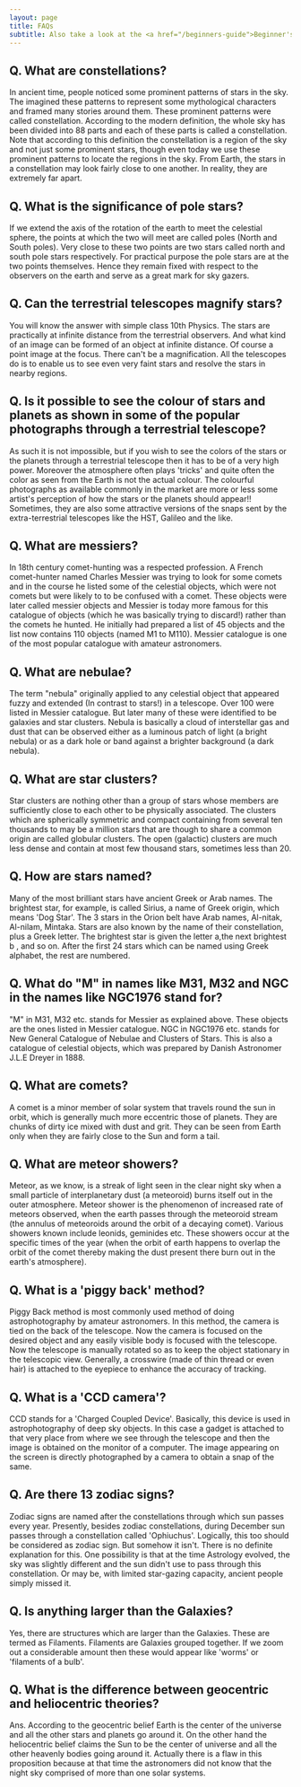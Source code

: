 ```yaml
---
layout: page
title: FAQs
subtitle: Also take a look at the <a href="/beginners-guide">Beginner's Guide</a>.
---
```


## Q. What are constellations?

In ancient time, people noticed some prominent patterns of stars in the sky. The imagined these patterns to represent some mythological characters and framed many stories around them. These prominent patterns were called constellation. According to the modern definition, the whole sky has been divided into 88 parts and each of these parts is called a constellation. Note that according to this definition the constellation is a region of the sky and not just some prominent stars, though even today we use these prominent patterns to locate the regions in the sky. From Earth, the stars in a constellation may look fairly close to one another. In reality, they are extremely far apart.

## Q. What is the significance of pole stars?

If we extend the axis of the rotation of the earth to meet the celestial sphere, the points at which the two will meet are called poles (North and South poles). Very close to these two points are two stars called north and south pole stars respectively. For practical purpose the pole stars are at the two points themselves. Hence they remain fixed with respect to the observers on the earth and serve as a great mark for sky gazers.

## Q. Can the terrestrial telescopes magnify stars?

You will know the answer with simple class 10th Physics. The stars are practically at infinite distance from the terrestrial observers. And what kind of an image can be formed of an object at infinite distance. Of course a point image at the focus. There can't be a magnification. All the telescopes do is to enable us to see even very faint stars and resolve the stars in nearby regions.

## Q. Is it possible to see the colour of stars and planets as shown in some of the popular photographs through a terrestrial telescope?

As such it is not impossible, but if you wish to see the colors of the stars or the planets through a terrestrial telescope then it has to be of a very high power. Moreover the atmosphere often plays 'tricks' and quite often the color as seen from the Earth is not the actual colour. The colourful photographs as available commonly in the market are more or less some artist's perception of how the stars or the planets should appear!! Sometimes, they are also some attractive versions of the snaps sent by the extra-terrestrial telescopes like the HST, Galileo and the like.

## Q. What are messiers?

In 18th century comet-hunting was a respected profession. A French comet-hunter named Charles Messier was trying to look for some comets and in the course he listed some of the celestial objects, which were not comets but were likely to to be confused with a comet. These objects were later called messier objects and Messier is today more famous for this catalogue of objects (which he was basically trying to discard!) rather than the comets he hunted. He initially had prepared a list of 45 objects and the list now contains 110 objects (named M1 to M110). Messier catalogue is one of the most popular catalogue with amateur astronomers.

## Q. What are nebulae?

The term "nebula" originally applied to any celestial object that appeared fuzzy and extended (In contrast to stars!) in a telescope. Over 100 were listed in Messier catalogue. But later many of these were identified to be galaxies and star clusters. Nebula is basically a cloud of interstellar gas and dust that can be observed either as a luminous patch of light (a bright nebula) or as a dark hole or band against a brighter background (a dark nebula).

## Q. What are star clusters?

Star clusters are nothing other than a group of stars whose members are sufficiently close to each other to be physically associated. The clusters which are spherically symmetric and compact containing from several ten thousands to may be a million stars that are though to share a common origin are called globular clusters. The open (galactic) clusters are much less dense and contain at most few thousand stars, sometimes less than 20.

## Q. How are stars named?

Many of the most brilliant stars have ancient Greek or Arab names. The brightest star, for example, is called Sirius, a name of Greek origin, which means 'Dog Star'. The 3 stars in the Orion belt have Arab names, Al-nitak, Al-nilam, Mintaka. Stars are also known by the name of their constellation, plus a Greek letter. The brightest star is given the letter a,the next brightest b , and so on. After the first 24 stars which can be named using Greek alphabet, the rest are numbered.

## Q. What do "M" in names like M31, M32 and NGC in the names like NGC1976 stand for?

"M" in M31, M32 etc. stands for Messier as explained above. These objects are the ones listed in Messier catalogue. NGC in NGC1976 etc. stands for New General Catalogue of Nebulae and Clusters of Stars. This is also a catalogue of celestial objects, which was prepared by Danish Astronomer J.L.E Dreyer in 1888.

## Q. What are comets?

A comet is a minor member of solar system that travels round the sun in orbit, which is generally much more eccentric those of planets. They are chunks of dirty ice mixed with dust and grit. They can be seen from Earth only when they are fairly close to the Sun and form a tail.

## Q. What are meteor showers?

Meteor, as we know, is a streak of light seen in the clear night sky when a small particle of interplanetary dust (a meteoroid) burns itself out in the outer atmosphere. Meteor shower is the phenomenon of increased rate of meteors observed, when the earth passes through the meteoroid stream (the annulus of meteoroids around the orbit of a decaying comet). Various showers known include leonids, geminides etc. These showers occur at the specific times of the year (when the orbit of earth happens to overlap the orbit of the comet thereby making the dust present there burn out in the earth's atmosphere).

## Q. What is a 'piggy back' method?

Piggy Back method is most commonly used method of doing astrophotography by amateur astronomers. In this method, the camera is tied on the back of the telescope. Now the camera is focused on the desired object and any easily visible body is focused with the telescope. Now the telescope is manually rotated so as to keep the object stationary in the telescopic view. Generally, a crosswire (made of thin thread or even hair) is attached to the eyepiece to enhance the accuracy of tracking.

## Q. What is a 'CCD camera'?

CCD stands for a 'Charged Coupled Device'. Basically, this device is used in astrophotography of deep sky objects. In this case a gadget is attached to that very place from where we see through the telescope and then the image is obtained on the monitor of a computer. The image appearing on the screen is directly photographed by a camera to obtain a snap of the same.

## Q. Are there 13 zodiac signs?

Zodiac signs are named after the constellations through which sun passes every year. Presently, besides zodiac constellations, during December sun passes through a constellation called 'Ophiuchus'. Logically, this too should be considered as zodiac sign. But somehow it isn't. There is no definite explanation for this. One possibility is that at the time Astrology evolved, the sky was slightly different and the sun didn't use to pass through this constellation. Or may be, with limited star-gazing capacity, ancient people simply missed it.

## Q. Is anything larger than the Galaxies?

Yes, there are structures which are larger than the Galaxies. These are termed as Filaments. Filaments are Galaxies grouped together. If we zoom out a considerable amount then these would appear like 'worms' or 'filaments of a bulb'. 


## Q. What is the difference between geocentric and heliocentric theories?

Ans. According to the geocentric belief Earth is the center of the universe and all the other stars and planets go around it. On the other hand the heliocentric belief claims the Sun to be the center of universe and all the other heavenly bodies going around it. Actually there is a flaw in this proposition because at that time the astronomers did not know that the night sky comprised of more than one solar systems.